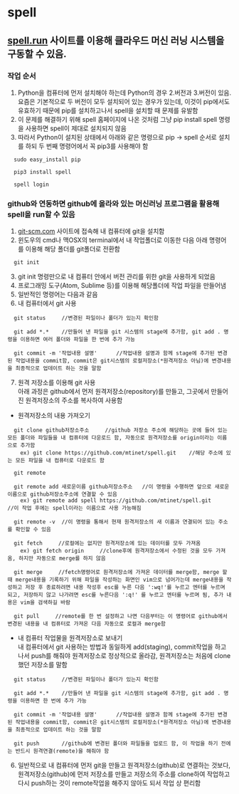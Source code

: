 # spell

## [spell.run](spell.run) 사이트를 이용해 클라우드 머신 러닝 시스템을 구동할 수 있음. 
### 작업 순서  
1. Python을 컴퓨터에 먼저 설치해야 하는데 Python의 경우 2.버전과 3.버전이 있음. 요즘은 기본적으로 두 버전이 모두 설치되어 있는 경우가 있는데, 이것이 pip에서도 유효하기 때문에 pip를 설치하고나서 spell을 설치할 때 문제를 유발함  
2. 이 문제를 해결하기 위해 spell 홈페이지에 나온 것처럼 그냥 pip install spell 명령을 사용하면 spell이 제대로 설치되지 않음  
3. 따라서 Python이 설치된 상태에서 아래와 같은 명령으로 pip -> spell 순서로 설치를 하되 두 번째 명령어에서 꼭 pip3를 사용해야 함  

~~~~
  sudo easy_install pip  
  
  pip3 install spell  
  
  spell login  
~~~~


### github와 연동하면 github에 올라와 있는 머신러닝 프로그램을 활용해 spell을 run할 수 있음  
1. [git-scm.com](git-scm.com) 사이트에 접속해 내 컴퓨터에 git을 설치함  
2. 윈도우의 cmd나 맥OSX의 terminal에서 내 작업폴더로 이동한 다음 아래 명령어를 이용해 해당 폴더를 git폴더로 전환함

~~~~
  git init
~~~~

3. git init 명령만으로 내 컴퓨터 안에서 버전 관리를 위한 git을 사용하게 되었음  
4. 프로그래밍 도구(Atom, Sublime 등)를 이용해 해당폴더에 작업 파일을 만들어냄  
5. 일반적인 명령어는 다음과 같음
6. 내 컴퓨터에서 git 사용  
~~~~
  git status     //변경된 파일이나 폴더가 있는지 확인함  
  
  git add *.*    //만들어 낸 파일을 git 시스템의 stage에 추가함, git add . 명령을 이용하면 여러 폴더와 파일을 한 번에 추가 가능  
  
  git commit -m '작업내용 설명'      //작업내용 설명과 함께 stage에 추가된 변경된 작업내용을 commit함, commit은 git시스템의 로컬저장소(*원격저장소 아님)에 변경내용을 최종적으로 업데이트 하는 것을 말함  
~~~~

7. 원격 저장소를 이용해 git 사용    
아래 과정은 github에서 먼저 원격저장소(repository)를 만들고, 그곳에서 만들어진 원격저장소의 주소를 복사하여 사용함  

- 원격저장소의 내용 가져오기  
~~~~
  git clone github저장소주소     //github 저장소 주소에 해당하는 곳에 들어 있는 모든 폴더와 파일들을 내 컴퓨터에 다운로드 함, 자동으로 원격저장소를 origin이라는 이름으로 추가함   
    ex) git clone https://github.com/mtinet/spell.git    //해당 주소에 있는 모든 파일을 내 컴퓨터로 다운로드 함  
    
  git remote
  
  git remote add 새로운이름 github저장소주소   //이 명령을 수행하면 앞으로 새로운 이름으로 github저장소주소에 연결할 수 있음  
    ex) git remote add spell https://github.com/mtinet/spell.git     //이 작업 후에는 spell이라는 이름으로 사용 가능해짐  
    
  git remote -v  //이 명령을 통해서 현재 원격저장소의 새 이름과 연결되어 있는 주소를 확인할 수 있음  
  
  git fetch     //로컬에는 없지만 원격저장소에 있는 데이터를 모두 가져옴
    ex) git fetch origin     //clone후에 원격저장소에서 수정된 것을 모두 가져옴, 하지만 자동으로 merge를 하지 않음  
  
  git merge     //fetch명령어로 원격저장소에 가져온 데이터를 merge함, merge 할 때 merge내용을 기록하기 위해 파일을 작성하는 화면인 vim으로 넘어가는데 merge내용을 작성하고 저장 후 종료하려면 내용 작성후 esc를 누른 다음 ':wq!'를 누르고 엔터를 누르며 되고, 저장하지 않고 나가려면 esc를 누른다음 ':q!' 를 누르고 엔터를 누르며 됨, 추가 내용은 vim을 검색하길 바람  
    
  git pull     //remote를 한 번 설정하고 나면 다음부터는 이 명령어로 github에서 변경된 내용을 내 컴퓨터로 가져온 다음 자동으로 로컬과 merge함    
~~~~

- 내 컴퓨터 작업물을 원격저장소로 보내기  
내 컴퓨터에서 git 사용하는 방법과 동일하게 add(staging), commit작업을 하고나서 push를 해줘야 원격저장소로 정상적으로 올라감, 원격저장소는 처음에 clone했던 저장소를 말함  
~~~~
  git status     //변경된 파일이나 폴더가 있는지 확인함  
  
  git add *.*    //만들어 낸 파일을 git 시스템의 stage에 추가함, git add . 명령을 이용하면 한 번에 추가 가능  
  
  git commit -m '작업내용 설명'      //작업내용 설명과 함께 stage에 추가된 변경된 작업내용을 commit함, commit은 git시스템의 로컬저장소(*원격저장소 아님)에 변경내용을 최종적으로 업데이트 하는 것을 말함  
~~~~

~~~~
  git push       //github에 변경된 폴더와 파일들을 업로드 함, 이 작업을 하기 전에는 반드시 원격연결(remote)을 해줘야 함    
~~~~
6. 일반적으로 내 컴퓨터에 먼저 git을 만들고 원격저장소(github)로 연결하는 것보다, 원격저장소(github)에 먼저 저장소를 만들고 저장소의 주소를 clone하여 작업하고 다시 push하는 것이 remote작업을 해주지 않아도 되서 작업 상 편리함  


  
   

